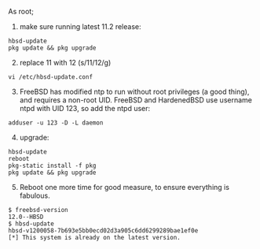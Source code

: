 As root;

1. make sure running latest 11.2 release:

```
hbsd-update
pkg update && pkg upgrade
```

2. replace 11 with 12 (s/11/12/g)

`vi /etc/hbsd-update.conf`

3. FreeBSD has modified ntp to run without root privileges (a good thing), and requires a non-root UID.  FreeBSD and HardenedBSD use username ntpd with UID 123, so add the ntpd user:

`adduser -u 123 -D -L daemon`

4. upgrade:

```
hbsd-update
reboot
pkg-static install -f pkg
pkg update && pkg upgrade
```

5. Reboot one more time for good measure, to ensure everything is fabulous.

```
$ freebsd-version
12.0--HBSD
$ hbsd-update
hbsd-v1200058-7b693e5bb0ecd02d3a905c6dd6299289bae1ef0e
[*] This system is already on the latest version.
```